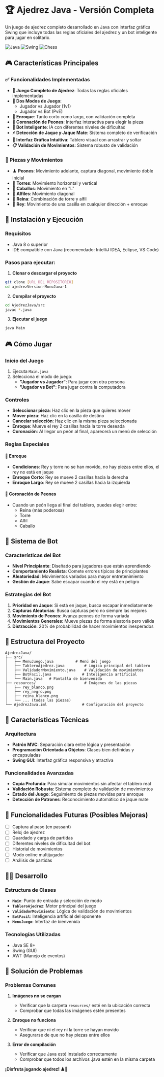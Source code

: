 # 🏆 Ajedrez Java - Versión Completa

Un juego de ajedrez completo desarrollado en Java con interfaz gráfica Swing que incluye todas las reglas oficiales del ajedrez y un bot inteligente para jugar en solitario.

![Java](https://img.shields.io/badge/Java-ED8B00?style=for-the-badge&logo=java&logoColor=white)
![Swing](https://img.shields.io/badge/Swing-GUI-blue?style=for-the-badge)
![Chess](https://img.shields.io/badge/Chess-Game-green?style=for-the-badge)

## 🎮 Características Principales

### ✅ Funcionalidades Implementadas

- **🎯 Juego Completo de Ajedrez**: Todas las reglas oficiales implementadas
- **👥 Dos Modos de Juego**: 
  - Jugador vs Jugador (1v1)
  - Jugador vs Bot (PvE)
- **🏰 Enroque**: Tanto corto como largo, con validación completa
- **👑 Coronación de Peones**: Interfaz interactiva para elegir la pieza
- **🤖 Bot Inteligente**: IA con diferentes niveles de dificultad
- **⚡ Detección de Jaque y Jaque Mate**: Sistema completo de verificación
- **🎨 Interfaz Gráfica Intuitiva**: Tablero visual con arrastrar y soltar
- **📋 Validación de Movimientos**: Sistema robusto de validación

### 🧩 Piezas y Movimientos

- ♟️ **Peones**: Movimiento adelante, captura diagonal, movimiento doble inicial
- 🏰 **Torres**: Movimiento horizontal y vertical
- 🐎 **Caballos**: Movimiento en "L"
- 🔷 **Alfiles**: Movimiento diagonal
- 👸 **Reina**: Combinación de torre y alfil
- 👑 **Rey**: Movimiento de una casilla en cualquier dirección + enroque

## 🚀 Instalación y Ejecución

### Requisitos
- Java 8 o superior
- IDE compatible con Java (recomendado: IntelliJ IDEA, Eclipse, VS Code)

### Pasos para ejecutar:

1. **Clonar o descargar el proyecto**
```bash
git clone [URL_DEL_REPOSITORIO]
cd ajedrezVersion-MonoJava-1
```

2. **Compilar el proyecto**
```bash
cd AjedrezJava/src
javac *.java
```

3. **Ejecutar el juego**
```bash
java Main
```

## 🎮 Cómo Jugar

### Inicio del Juego
1. Ejecuta `Main.java`
2. Selecciona el modo de juego:
   - **"Jugador vs Jugador"**: Para jugar con otra persona
   - **"Jugador vs Bot"**: Para jugar contra la computadora

### Controles
- **Seleccionar pieza**: Haz clic en la pieza que quieres mover
- **Mover pieza**: Haz clic en la casilla de destino
- **Cancelar selección**: Haz clic en la misma pieza seleccionada
- **Enroque**: Mueve el rey 2 casillas hacia la torre deseada
- **Coronación**: Al llegar un peón al final, aparecerá un menú de selección

### Reglas Especiales

#### 🏰 Enroque
- **Condiciones**: Rey y torre no se han movido, no hay piezas entre ellos, el rey no está en jaque
- **Enroque Corto**: Rey se mueve 2 casillas hacia la derecha
- **Enroque Largo**: Rey se mueve 2 casillas hacia la izquierda

#### 👑 Coronación de Peones
- Cuando un peón llega al final del tablero, puedes elegir entre:
  - Reina (más poderosa)
  - Torre
  - Alfil
  - Caballo

## 🤖 Sistema de Bot

### Características del Bot
- **Nivel Principiante**: Diseñado para jugadores que están aprendiendo
- **Comportamiento Realista**: Comete errores típicos de principiantes
- **Aleatoriedad**: Movimientos variados para mayor entretenimiento
- **Gestión de Jaque**: Sabe escapar cuando el rey está en peligro

### Estrategias del Bot
1. **Prioridad en Jaque**: Si está en jaque, busca escapar inmediatamente
2. **Capturas Aleatorias**: Busca capturas pero no siempre las mejores
3. **Movimiento de Peones**: Avanza peones de forma variada
4. **Movimientos Generales**: Mueve piezas de forma aleatoria pero válida
5. **Distracción**: 20% de probabilidad de hacer movimientos inesperados

## 📁 Estructura del Proyecto

```
AjedrezJava/
├── src/
│   ├── MenuJuego.java          # Menú del juego
│   ├── TableroAjedrez.java         # Lógica principal del tablero
│   ├── ValidadorMovimiento.java    # Validación de movimientos
│   ├── BotFacil.java              # Inteligencia artificial
│   └── Main.java   # Pantalla de bienvenida
├── resources/                      # Imágenes de las piezas
│   ├── rey_blanco.png
│   ├── rey_negro.png
│   ├── reina_blanco.png
│   └── ... (todas las piezas)
└── AjedrezJava.iml                # Configuración del proyecto
```

## 🔧 Características Técnicas

### Arquitectura
- **Patrón MVC**: Separación clara entre lógica y presentación
- **Programación Orientada a Objetos**: Clases bien definidas y encapsuladas
- **Swing GUI**: Interfaz gráfica responsiva y atractiva

### Funcionalidades Avanzadas
- **Copia Profunda**: Para simular movimientos sin afectar el tablero real
- **Validación Robusta**: Sistema completo de validación de movimientos
- **Estado del Juego**: Seguimiento de piezas movidas para enroque
- **Detección de Patrones**: Reconocimiento automático de jaque mate

## 🎯 Funcionalidades Futuras (Posibles Mejoras)

- [ ] Captura al paso (en passant)
- [ ] Reloj de ajedrez
- [ ] Guardado y carga de partidas
- [ ] Diferentes niveles de dificultad del bot
- [ ] Historial de movimientos
- [ ] Modo online multijugador
- [ ] Análisis de partidas

## 👨‍💻 Desarrollo

### Estructura de Clases

- **`Main`**: Punto de entrada y selección de modo
- **`TableroAjedrez`**: Motor principal del juego
- **`ValidadorMovimiento`**: Lógica de validación de movimientos
- **`BotFacil`**: Inteligencia artificial del oponente
- **`MenuJuego`**: Interfaz de bienvenida

### Tecnologías Utilizadas
- Java SE 8+
- Swing (GUI)
- AWT (Manejo de eventos)

## 🐛 Solución de Problemas

### Problemas Comunes

1. **Imágenes no se cargan**
   - Verificar que la carpeta `resources/` esté en la ubicación correcta
   - Comprobar que todas las imágenes estén presentes

2. **Enroque no funciona**
   - Verificar que ni el rey ni la torre se hayan movido
   - Asegurarse de que no hay piezas entre ellos

3. **Error de compilación**
   - Verificar que Java esté instalado correctamente
   - Comprobar que todos los archivos .java estén en la misma carpeta

**¡Disfruta jugando ajedrez! ♟️👑**
